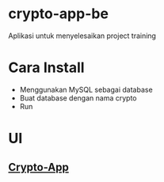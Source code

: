 # crypto-app-be
Aplikasi untuk menyelesaikan project training

# Cara Install
- Menggunakan MySQL sebagai database
- Buat database dengan nama crypto
- Run

# UI
## [Crypto-App](https://crypto-app-tr.web.app/)
